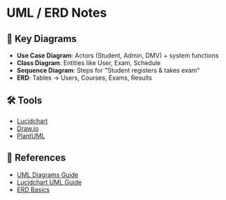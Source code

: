 # UML / ERD Notes

## 📌 Key Diagrams
- **Use Case Diagram**: Actors (Student, Admin, DMV) + system functions  
- **Class Diagram**: Entities like User, Exam, Schedule  
- **Sequence Diagram**: Steps for "Student registers & takes exam"  
- **ERD**: Tables → Users, Courses, Exams, Results  

## 🛠️ Tools
- [Lucidchart](https://www.lucidchart.com/)  
- [Draw.io](https://app.diagrams.net/)  
- [PlantUML](https://plantuml.com/)  

## 📖 References
- [UML Diagrams Guide](https://www.uml-diagrams.org/)  
- [Lucidchart UML Guide](https://www.lucidchart.com/pages/uml-diagram)  
- [ERD Basics](https://www.lucidchart.com/pages/er-diagrams)
